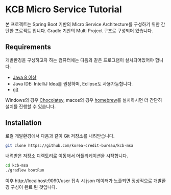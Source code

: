 # KCB Micro Service Tutorial

본 프로젝트는 Spring Boot 기반의 Micro Service Architecture를 구성하기 위한 간단한 프로젝트 입니다. Gradle 기반의 Multi Project 구조로 구성되어 있습니다.

## Requirements

개발환경을 구성하고자 하는 컴퓨터에는 다음과 같은 프로그램이 설치되어있어야 합니다.

- [Java 8 이상](https://www.oracle.com/technetwork/java/javase/downloads/jdk8-downloads-2133151.html)
- Java IDE: IntelliJ Idea를 권장하며, Eclipse도 사용가능합니다.
- [git](https://git-scm.com/downloads)

Windows의 경우 [Chocolatey](https://chocolatey.org), macos의 경우 [homebrew](https://brew.sh/index_ko)를 설치하시면 더 간단히 설치를 진행할 수 있습니다.

## Installation

로컬 개발환경에서 다음과 같이 Git 저장소를 내려받습니다.

```bash
git clone https://github.com/korea-credit-bureau/kcb-msa
```

내려받은 저장소 디렉토리로 이동해서 어플리케이션을 시작합니다.

```bash
cd kcb-msa
./gradlew bootRun
```
 
이후 http://localhost:9090/user 접속 시 json 데이터가 노출되면 정상적으로 개발환경 구성이 완료 된 것입니다.